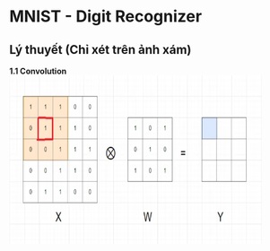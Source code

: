 # MNIST - Digit Recognizer
## Lý thuyết (Chỉ xét trên ảnh xám)
**1.1 Convolution**
<img src="image/convolution.webp" width="450" height="300">
